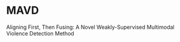 # MAVD
 Aligning First, Then Fusing: A Novel Weakly-Supervised Multimodal Violence Detection Method
